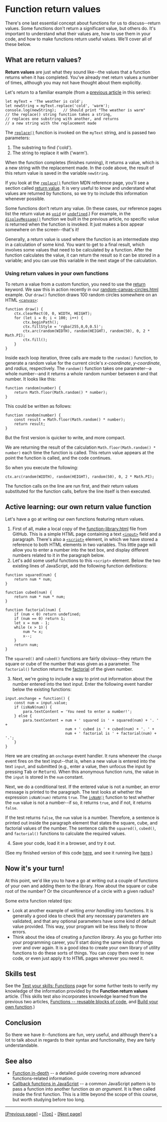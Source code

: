 # Function return values

There's one last essential concept about functions for us to discuss--return values. Some functions don't return a significant value, but others do. It's important to understand what their values are, how to use them in your code, and how to make functions return useful values. We'll cover all of these below.

## What are return values?

**Return values** are just what they sound like--the values that a function returns when it has completed. You've already met return values a number of times, although you may not have thought about them explicitly.

Let's return to a familiar example (from a [previous article](https://github.com/AndrewSRea/My_Learning_Port/tree/main/JavaScript/JS_Building_Blocks/Functions#functions----reusable-blocks-of-code) in this series):
```
let myText = 'The weather is cold';
let newString = myText.replace('cold', 'warm');
console.log(newString);   // Should print "The weather is warm"
// the replace() string function takes a string,
// replaces one substring with another, and returns
// a new string with the replacement made
```
The [`replace()`](https://developer.mozilla.org/en-US/docs/Web/JavaScript/Reference/Global_Objects/String/replace) function is invoked on the `myText` string, and is passed two parameters:

1. The substring to find ('cold').
2. The string to replace it with ('warm').

When the function completes (finishes running), it returns a value, which is a new string with the replacement made. In the code above, the result of this return value is saved in the variable `newString`.

If you look at the [`replace()`](https://developer.mozilla.org/en-US/docs/Web/JavaScript/Reference/Global_Objects/String/replace) function MDN reference page, you'll see a section called [return value](https://developer.mozilla.org/en-US/docs/Web/JavaScript/Reference/Global_Objects/String/replace#return_value). It is very useful to know and understand what values are returned by functions, so we try to include this information whenever possible.

Some functions don't return any value. (In these cases, our reference pages list the return value as [`void`](https://developer.mozilla.org/en-US/docs/Web/JavaScript/Reference/Operators/void) or [`undefined`](https://developer.mozilla.org/en-US/docs/Glossary/undefined).) For example, in the [`displayMessage()`](https://github.com/AndrewSRea/My_Learning_Port/blob/98056a6a25062e1e52a5b61f3697782c1508c5b3/JavaScript/JS_Building_Blocks/Build_Your_Function/function-start.html#L51) function we built in the previous article, no specific value is returned when the function is invoked. It just makes a box appear somewhere on the screen--that's it!

Generally, a return value is used where the function is an intermediate step in a calculation of some kind. You want to get to a final result, which involves some values that need to be calculated by a function. After the function calculates the value, it can return the result so it can be stored in a variable; and you can use this variable in the next stage of the calculation.

### Using return values in your own functions

To return a value from a custom function, you need to use the [return](https://developer.mozilla.org/en-US/docs/Web/JavaScript/Reference/Statements/return) keyword. We saw this in action recently in our [random-canvas-circles.html](https://github.com/AndrewSRea/My_Learning_Port/blob/main/JavaScript/JS_Building_Blocks/Looping_Code/random-canvas-circles.html) example. Our `draw()` function draws 100 random circles somewhere on an HTML [`<canvas>`](https://developer.mozilla.org/en-US/docs/Web/HTML/Element/canvas):
```
function draw() {
    ctx.clearRect(0, 0, WIDTH, HEIGHT);
    for (let i = 0; i < 100; i++) {
        ctx.beginPath();
        ctx.fillStyle = 'rgba(255,0,0,0.5)';
        ctx.arc(random(WIDTH), random(HEIGHT), random(50), 0, 2 * Math.PI);
        ctx.fill();
    }
}
```
Inside each loop iteration, three calls are made to the `random()` function, to generate a random value for the current circle's *x-coordinate*, *y-coordinate*, and *radius*, respectively. The `random()` function takes one parameter--a whole number--and it returns a whole random number between `0` and that number. It looks like this:
```
function random(number) {
    return Math.floor(Math.random() * number);
}
```
This could be written as follows:
```
function random(number) {
    const result = Math.floor(Math.random() * number);
    return result;
}
```
But the first version is quicker to write, and more compact.

We are returning the result of the calculation `Math.floor(Math.random() * number)` each time the function is called. This return value appears at the point the function is called, and the code continues.

So when you execute the following:
```
ctx.arc(random(WIDTH), random(HEIGHT), random(50), 0, 2 * Math.PI);
```
The function calls on the line are run first, and their return values substituted for the function calls, before the line itself is then executed.

## Active learning: our own return value function

Let's have a go at writing our own functions featuring return values.

1. First of all, make a local copy of the [function-library.html](https://github.com/mdn/learning-area/blob/master/javascript/building-blocks/functions/function-library.html) file from GitHub. This is a simple HTML page containing a text [`<input>`](https://developer.mozilla.org/en-US/docs/Web/HTML/Element/input) field and a paragraph. There's also a [`<script>`](https://developer.mozilla.org/en-US/docs/Web/HTML/Element/script) element, in which we have stored a reference to both HTML elements in two variables. This little page will allow you to enter a number into the text box, and display different numbers related to it in the paragraph below.
2. Let's add some useful functions to this `<script>` element. Below the two existing lines of JavaScript, add the following function definitions:
```
function squared(num) {
    return num * num;
}

function cubed(num) {
    return num * num * num;
}

function factorial(num) {
    if (num < 0) return undefined;
    if (num == 0) return 1;
    let x = num - 1;
    while (x > 1) {
        num *= x;
        x--;
    }
    return num;
}
```
The `squared()` and `cubed()` functions are fairly obvious--they return the square or cube of the number that was given as a parameter. The `factorial()` function returns the [factorial](https://en.wikipedia.org/wiki/Factorial) of the given number.

3. Next, we're going to include a way to print out information about the number entered into the text input. Enter the following event handler below the existing functions:
```
input.onchange = function() {
    const num = input.value;
    if (isNaN(num)) {
        para.textContent = 'You need to enter a number!';
    } else {
        para.textContent = num + ' squared is ' + squared(num) + '. ' +
                           num + ' cubed is ' + cubed(num) + '. ' +
                           num + ' factorial is ' + factorial(num) + '.';
    }
}
```
Here we are creating an `onchange` event handler. It runs whenever the `change` event fires on the text input--that is, when a new value is entered into the text `input`, and submitted (e.g., enter a value, then unfocus the input by pressing <kbd>Tab</kbd> or <kbd>Return</kbd>). When this anonymous function runs, the value in the `input` is stored in the `num` constant.

Next, we do a conditional test. If the entered value is not a number, an error message is printed to the paragraph. The test looks at whether the expression `isNaN(num)` returns `true`. The [`isNaN()`](https://developer.mozilla.org/en-US/docs/Web/JavaScript/Reference/Global_Objects/isNaN) function to test whether the `num` value is not a number--if so, it returns `true`, and if not, it returns `false`.

If the test returns `false`, the `num` value is a number. Therefore, a sentence is printed out inside the paragraph element that states the square, cube, and factorial values of the number. The sentence calls the `squared()`, `cubed()`, and `factorial()` functions to calculate the required values.

4. Save your code, load it in a browser, and try it out.

(See my finished version of this code [here](https://github.com/AndrewSRea/My_Learning_Port/blob/main/JavaScript/JS_Building_Blocks/Function_Return_Values/function-library.html), and see it running live [here]().)

## Now it's your turn!

At this point, we'd like you to have a go at writing out a couple of functions of your own and adding them to the library. How about the square or cube root of the number? Or the circumference of a circle with a given radius?

Some extra function related tips:

* Look at another example of writing *error handling* into functions. It is generally a good idea to check that any necessary parameters are validated, and that any optional parameters have some kind of default value provided. This way, your program will be less likely to throw errors.
* Think about the idea of creating a *function library*. As you go further into your programming career, you'll start doing the same kinds of things over and over again. It is a good idea to create your own library of utility functions to do these sorts of things. You can copy them over to new code, or even just apply it to HTML pages wherever you need it.

## Skills test

See the [Test your skills: Functions](https://github.com/AndrewSRea/My_Learning_Port/tree/main/JavaScript/JS_Building_Blocks/Functions/Skills_Test#test-your-skills-functions) page for some further tests to verify my knowledge of the information provided by the **Function return values** article. (This skills test also incorporates knowledge learned from the previous two articles, [Functions -- reusable blocks of code](https://github.com/AndrewSRea/My_Learning_Port/tree/main/JavaScript/JS_Building_Blocks/Functions#functions----reusable-blocks-of-code), and [Build your own function](https://github.com/AndrewSRea/My_Learning_Port/tree/main/JavaScript/JS_Building_Blocks/Build_Your_Function#build-your-own-function).)

## Conclusion

So there we have it--functions are fun, very useful, and although there's a lot to talk about in regards to their syntax and functionality, they are fairly understandable.

## See also

* [Function in-depth](https://developer.mozilla.org/en-US/docs/Web/JavaScript/Reference/Functions) -- a detailed guide covering more advanced functions-related information.
* [Callback functions in JavaScript](https://www.impressivewebs.com/callback-functions-javascript/) -- a common JavaScript pattern is to pass a function into another function *as an argument*. It is then called inside the first function. This is a little beyond the scope of this course, but worth studying before too long.

<hr>

[[Previous page]](https://github.com/AndrewSRea/My_Learning_Port/tree/main/JavaScript/JS_Building_Blocks/Build_Your_Function#build-your-own-function) - [[Top]](https://github.com/AndrewSRea/My_Learning_Port/tree/main/JavaScript/JS_Building_Blocks/Function_Return_Values#function-return-values) - [[Next page]](https://github.com/AndrewSRea/My_Learning_Port/tree/main/JavaScript/JS_Building_Blocks/Intro_to_Events#introduction-to-events)